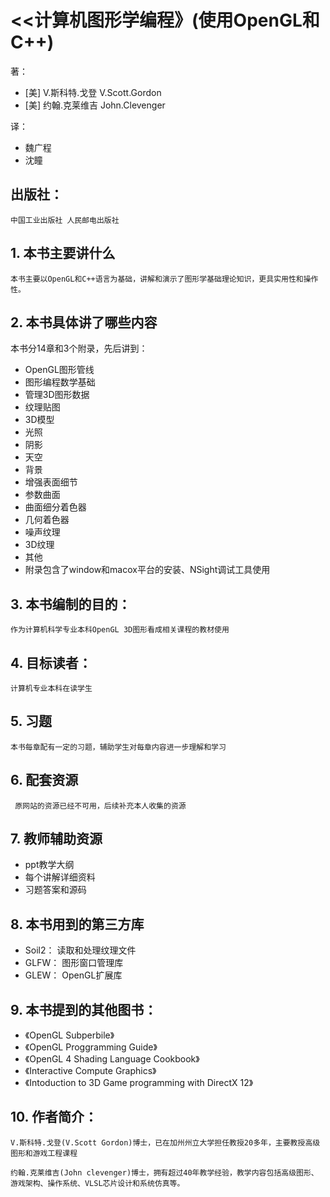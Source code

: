 # <<计算机图形学编程》(使用OpenGL和C++)
著： 

- [美] V.斯科特.戈登	V.Scott.Gordon
- [美] 约翰.克莱维吉 John.Clevenger

译：

- 魏广程
- 沈瞳

## 出版社：
	中国工业出版社	人民邮电出版社
	
## 1. 本书主要讲什么
	
	本书主要以OpenGL和C++语言为基础，讲解和演示了图形学基础理论知识，更具实用性和操作性。

## 2. 本书具体讲了哪些内容
本书分14章和3个附录，先后讲到：
- OpenGL图形管线
- 图形编程数学基础
- 管理3D图形数据
- 纹理贴图
- 3D模型
- 光照
- 阴影
- 天空
- 背景
- 增强表面细节
- 参数曲面
- 曲面细分着色器
- 几何着色器
- 噪声纹理
- 3D纹理
- 其他
- 附录包含了window和macox平台的安装、NSight调试工具使用
## 3. 本书编制的目的：
	作为计算机科学专业本科OpenGL 3D图形看成相关课程的教材使用
## 4. 目标读者：
	计算机专业本科在读学生
## 5. 习题
	本书每章配有一定的习题，辅助学生对每章内容进一步理解和学习

## 6. 配套资源
	 原网站的资源已经不可用，后续补充本人收集的资源

## 7. 教师辅助资源
- ppt教学大纲
- 每个讲解详细资料
- 习题答案和源码

## 8. 本书用到的第三方库
- Soil2： 读取和处理纹理文件
- GLFW： 图形窗口管理库
- GLEW： OpenGL扩展库

## 9. 本书提到的其他图书：

- 《OpenGL Subperbile》
- 《OpenGL Proggramming Guide》
- 《OpenGL 4 Shading Language Cookbook》
- 《Interactive Compute Graphics》
- 《Intoduction to 3D Game programming with DirectX 12》

## 10. 作者简介：
	V.斯科特.戈登(V.Scott Gordon)博士，已在加州州立大学担任教授20多年，主要教授高级图形和游戏工程课程

	约翰.克莱维吉(John clevenger)博士，拥有超过40年教学经验，教学内容包括高级图形、游戏架构、操作系统、VLSL芯片设计和系统仿真等。
